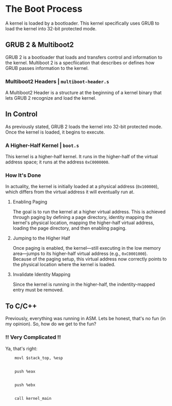 <h1> The Boot Process </h1>
<p> A kernel is loaded by a bootloader. This kernel specifically uses GRUB to load the kernel into 32-bit protected mode. </p>

<h2> GRUB 2 & Multiboot2 </h2>
    <p> GRUB 2 is a bootloader that loads and transfers control and information to the kernel. Multiboot 2 is a specfiication that describes or defines how GRUB passes information to the kernel.</p>
    <h3> Multiboot2 Headers | <code>multiboot-header.s</code> </h3> 
        <p> A Multiboot2 Header is a structure at the beginning of a kernel binary that lets GRUB 2 recognize and load the kernel. </p>

<h2> In Control </h2>
    <p> As previously stated, GRUB 2 loads the kernel into 32-bit protected mode. Once the kernel is loaded, it begins to execute.</p>
    <h3> A Higher-Half Kernel | <code>boot.s</code> </h3>
        <p>This kernel is a higher-half kernel. It runs in the higher-half of the virtual address space; it runs at the address <code>0xC0000000</code>.</p>
    <h3>How It's Done</h3>
        <p>In actuality, the kernel is initially loaded at a physical address (<code>0x100000</code>), which differs from the virtual address it will eventually run at.</p>
        <ol>
            <li> Enabling Paging </li>
                <p>The goal is to run the kernel at a higher virtual address. This is achieved through paging by defining a page directory, identity mapping the kernel's physical location, mapping the higher-half virtual address, loading the page directory, and then enabling paging.</p>
            <li> Jumping to the Higher Half </li>
                <p>Once paging is enabled, the kernel—still executing in the low memory area—jumps to its higher-half virtual address (e.g., <code>0xC0001000</code>). Because of the paging setup, this virtual address now correctly points to the physical location where the kernel is loaded.</p>
            <li> Invalidate Identity Mapping </li>
                <p> Since the kernel is running in the higher-half, the indentity-mapped entry must be removed. 
        </ol>

<h2> To C/C++ </h2>
    <p> Previously, everything was running in ASM. Lets be honest, that's no fun (in my opinion). So, how do we get to the fun? </p>
    <h3> !! Very Complicated !! </h3>
    <p> Ya, that's right: 
    <br>
    <code> 
    movl $stack_top, %esp
    <br>
    push %eax
    <br>
    push %ebx
    <br>
    call kernel_main 
    </code> 
    </p>